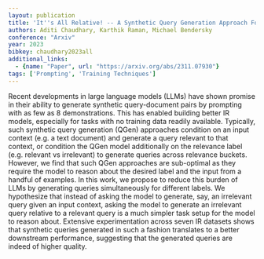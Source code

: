 ```yaml
---
layout: publication
title: 'It''s All Relative! -- A Synthetic Query Generation Approach For Improving Zero-shot Relevance Prediction'
authors: Aditi Chaudhary, Karthik Raman, Michael Bendersky
conference: "Arxiv"
year: 2023
bibkey: chaudhary2023all
additional_links:
  - {name: "Paper", url: "https://arxiv.org/abs/2311.07930"}
tags: ['Prompting', 'Training Techniques']
---
```

Recent developments in large language models (LLMs) have shown promise in
their ability to generate synthetic query-document pairs by prompting with as
few as 8 demonstrations. This has enabled building better IR models, especially
for tasks with no training data readily available. Typically, such synthetic
query generation (QGen) approaches condition on an input context (e.g. a text
document) and generate a query relevant to that context, or condition the QGen
model additionally on the relevance label (e.g. relevant vs irrelevant) to
generate queries across relevance buckets. However, we find that such QGen
approaches are sub-optimal as they require the model to reason about the
desired label and the input from a handful of examples. In this work, we
propose to reduce this burden of LLMs by generating queries simultaneously for
different labels. We hypothesize that instead of asking the model to generate,
say, an irrelevant query given an input context, asking the model to generate
an irrelevant query relative to a relevant query is a much simpler task setup
for the model to reason about. Extensive experimentation across seven IR
datasets shows that synthetic queries generated in such a fashion translates to
a better downstream performance, suggesting that the generated queries are
indeed of higher quality.
